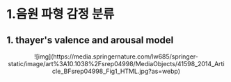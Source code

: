 # 1.음원 파형 감정 분류
## 1. thayer's valence and arousal model
<center>
![img](https://media.springernature.com/lw685/springer-static/image/art%3A10.1038%2Fsrep04998/MediaObjects/41598_2014_Article_BFsrep04998_Fig1_HTML.jpg?as=webp)
</center>